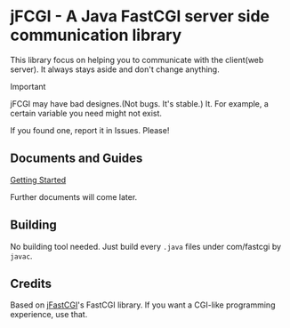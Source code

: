 # jFCGI - A Java FastCGI server side communication library

This library focus on helping you to communicate with the client(web server). It always stays aside and don't change anything.

> [!IMPORTANT]
> jFCGI may have bad designes.(Not bugs. It's stable.) It. For example, a certain variable you need might not exist.
>
> If you found one, report it in Issues. Please!

## Documents and Guides

[Getting Started](/docs/Getting%20Started.md)

Further documents will come later.

## Building

No building tool needed. Just build every `.java` files under com/fastcgi by `javac`.

## Credits

Based on [jFastCGI](https://github.com/jFastCGI/jfastcgi)'s FastCGI library. If you want a CGI-like programming experience, use that.
